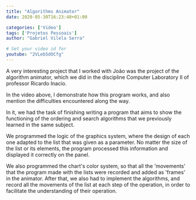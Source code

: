```yaml
---
title: "Algorithms Animator"
date: 2020-05-30T16:23:40+01:00

categories: ['Video']
tags: ['Projetos Pessoais']
author: "Gabriel Vilela Serra"

# Set your video id for
youtube: "2VLeb5dOCfg"
---
```

A very interesting project that I worked with João was the project of the algorithm animator, which we did in the discipline Computer Laboratory II of professor Ricardo Inacio.

In the video above, I demonstrate how this program works, and also mention the difficulties encountered along the way.

<!--more-->

In it, we had the task of finishing writing a program that aims to show the functioning of the ordering and search algorithms that we previously learned in the same subject.

We programmed the logic of the graphics system, where the design of each one adapted to the list that was given as a parameter. No matter the size of the list or its elements, the program processed this information and displayed it correctly on the panel.

We also programmed the chart's color system, so that all the 'movements' that the program made with the lists were recorded and added as 'frames' in the animator.
After that, we also had to implement the algorithms, and record all the movements of the list at each step of the operation, in order to facilitate the understanding of their operation.

